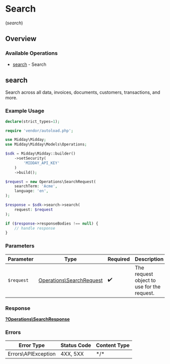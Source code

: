 # Search
(*search*)

## Overview

### Available Operations

* [search](#search) - Search

## search

Search across all data, invoices, documents, customers, transactions, and more.

### Example Usage

<!-- UsageSnippet language="php" operationID="search" method="get" path="/search" -->
```php
declare(strict_types=1);

require 'vendor/autoload.php';

use Midday\Midday;
use Midday\Midday\Models\Operations;

$sdk = Midday\Midday::builder()
    ->setSecurity(
        'MIDDAY_API_KEY'
    )
    ->build();

$request = new Operations\SearchRequest(
    searchTerm: 'Acme',
    language: 'en',
);

$response = $sdk->search->search(
    request: $request
);

if ($response->responseBodies !== null) {
    // handle response
}
```

### Parameters

| Parameter                                                            | Type                                                                 | Required                                                             | Description                                                          |
| -------------------------------------------------------------------- | -------------------------------------------------------------------- | -------------------------------------------------------------------- | -------------------------------------------------------------------- |
| `$request`                                                           | [Operations\SearchRequest](../../Models/Operations/SearchRequest.md) | :heavy_check_mark:                                                   | The request object to use for the request.                           |

### Response

**[?Operations\SearchResponse](../../Models/Operations/SearchResponse.md)**

### Errors

| Error Type          | Status Code         | Content Type        |
| ------------------- | ------------------- | ------------------- |
| Errors\APIException | 4XX, 5XX            | \*/\*               |